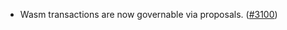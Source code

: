 - Wasm transactions are now governable via proposals.
  ([\#3100](https://github.com/anoma/namada/pull/3100))